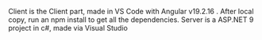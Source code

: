 Client is the Client part, made in VS Code with Angular v19.2.16 . After local copy, run an npm install to get all the dependencies.
Server is a ASP.NET 9 project in c#, made via Visual Studio
